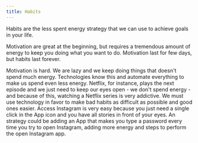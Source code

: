 ```yaml
---
title: Habits
---
```


Habits are the less spent energy strategy that we can use to achieve goals in your life.

Motivation are great at the beginning, but requires a tremendous amount of energy to keep you doing what you want to do. Motivation last for few days, but habits last forever.

Motivation is hard. We are lazy and we keep doing things that doesn't spend much energy. Technologies know this and automate everything to make us spend even less energy. Netflix, for instance, plays the next episode and we just need to keep our eyes open - we don't spend energy - and because of this, watching a Netflix series is very addictive. We must use technology in favor to make bad habits as difficult as possible and good ones easier. Access Instagram is very easy because you just need a single click in the App icon and you have all stories in front of your eyes. An strategy could be adding an App that makes you type a password every time you try to open Instagram, adding more energy and steps to perform the open Instagram app.
